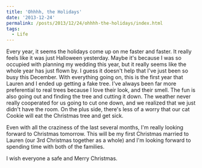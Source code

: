 ```yaml
---
title: 'Ohhhh, the Holidays'
date: '2013-12-24'
permalink: /posts/2013/12/24/ohhhh-the-holidays/index.html
tags:
  - Life
---
```


Every year, it seems the holidays come up on me faster and faster. It really feels like it was just Halloween yesterday. Maybe it's because I was so occupied with planning my wedding this year, but it really seems like the whole year has just flown by. I guess it doesn't help that I've just been so busy this December. With everything going on, this is the first year that Lauren and I ended up getting a fake tree. I've always been far more preferential to real trees because I love their look, and their smell. The fun is also going out and finding the tree and cutting it down. The weather never really cooperated for us going to cut one down, and we realized that we just didn't have the room. On the plus side, there's less of a worry that our cat Cookie will eat the Christmas tree and get sick.
<!-- excerpt -->

Even with all the craziness of the last several months, I'm really looking forward to Christmas tomorrow. This will be my first Christmas married to Lauren (our 3rd Christmas together as a whole) and I'm looking forward to spending time with both of the families.

I wish everyone a safe and Merry Christmas.
